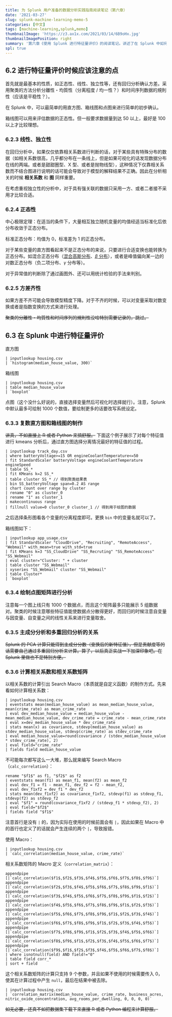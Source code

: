 ```yaml
---
title: 为 Splunk 用户准备的数据分析实践指南阅读笔记（第六章）
date: '2021-03-27'
slug: splunk-machine-learning-memo-5
categories: [中文]
tags: [machine-learning,splunk,memo]
thumbnailImage: 'https://z3.ax1x.com/2021/03/14/6B9oHx.jpg'
thumbnailImagePosition: right
summary: '第六章《使用 Splunk 进行特征量评价》的阅读笔记。讲述了在 Splunk 中如何使用各种分析可视化的图、Macro 或者命令计算评估数值来对特征量进行评估。'
spl: true
---
```


## 6.2 进行特征量评价时候应该注意的点

首先就是最基本的性质，如正态性、线性、独立性等，还有回归分析确认方差。采用聚类的方法分析分離性・均質性（分离程度 / 均一性？）和时间序列数据的規則性（应该是平稳性？）。

在 Splunk 中，可以最简单的用直方图、箱线图和点图来进行简单的初步确认。

箱线图可以用来评估数据的正态性。但一般要求数据量到达 50 以上，最好是 100 以上才比较理想。

### 6.2.3 线性、独立性

在回归分析中，如果仅仅依靠相关系数进行判断的话，对于某些具有特殊分布的数据（如相关系数很高，几乎都分布在一条线上，但是如果可视化的话发现数据分布在线的两端。或者是甜甜圈型、X 型、或者是抛物线型），这种情况下仅靠相关系数而不结合图进行说明的话可能会导致对于模型的解释结果不正确。因此在分析相关的时候 **相关系数** 和 **图** 同样重要。

在考虑重视独立性的分析中，对于具有强关联的数据只采用一方、或者二者接不采用才比较合适。

### 6.2.4 正态性

中心极限定理：在适当的条件下，大量相互独立随机变量的均值经适当标准化后依分布收敛于正态分布。

标准正态分布：均值为 0，标准差为 1 的正态分布。

对于某些变量的直方图看起来不是正态分布的来说，只要进行合适变换也能转换为正态分布。如混合正态分布（[混合高斯分布](https://zhuanlan.zhihu.com/p/45793456)、[$\beta$ 分布](https://www.zhihu.com/question/30269898)），或者是峰值偏向某一边的对数正态分布（负二项分布、$\gamma$ 分布等）。

对于异常值的判断除了通过画图外、还可以用统计检验的手法来判别。

### 6.2.5 方差齐性

如果方差不齐可能会导致模型精度下降。对于不齐的时候，可以对变量采取对数变换或者是指数变换的方式来进行处理。

~~聚类的分離性・均質性和时间序列的規則性没啥特别需要记录的，跳过。~~

## 6.3 在 Splunk 中进行特征量评价

直方图

```spl
| inputlookup housing.csv
| `histogram(median_house_value, 300)`
```

箱线图

```spl
| inputlookup housing.csv
| table median_house_value
| `boxplot`
```

点图（这个没什么好说的，直接选择变量然后可视化时选择就行）。注意，Splunk 中默认最多可绘制 1000 个数值，要绘制更多的话要改写系统设定。

### 6.3.3 复数直方图和箱线图的制作

~~讲真，不如直接上 R 或者 Python 来搞舒服。~~
下面这个例子展示了对每个特征值进行 kmeans 分析后，通过直方图选择分离情况最好的特征值的过程。

```spl
| inputlookup track_day.csv
| where batteryVoltage>=15 OR engineCoolantTemperature<=50
| fit StandardScaler batteryVoltage engineCoolantTemperature engineSpeed
| table SS_*
| fit KMeans k=2 SS_*
| table cluster SS_* // 得到聚类结果表
| bin SS_batteryVoltage span=0.2 AS range
| chart count over range by cluster
| rename "0" as cluster_0
| rename "1" as cluster_1
| makecontinuous range
| fillnull value=0 cluster_0 cluster_1 // 得到用于绘图的数据
```

之后选择条形图看各个变量的分离程度即可。更换 `bin` 中的变量名就可以了。

箱线图如下：

```spl
| inputlookup app_usage.csv
| fit StandardScaler "CloudDrive", "Recruiting", "RemoteAccess", "Webmail" with_mean=true with_std=true
| fit KMeans k=3 "SS_CloudDrive" "SS_Recruting" "SS_RemoteAccess" "SS_Webmail"
| eval cluster="Cluster: " + cluster
| table cluster "SS_Webmail"
| xyseries "SS_Webmail" cluster "SS_Webmail"
| table Cluster*
| `boxplot`
```

### 6.3.4 绘制点图矩阵进行分析

注意每一个图上线只有 1000 个数据点，而且这个矩阵最多只能展示 5 组数据对。聚类的时候注意哪些特征值能使数据点分散得更好，而回归的时候注意自变量与因变量、自变量之间的线性关系来进行变量取舍。

### 6.3.5 主成分分析和多重回归分析的关系

~~Splunk 的 PCA 计算只能得到主成分分数（变换后的新特征值），但是贡献度等的话需要自己通过多重回归分析来计算。算了，以后真正实战一下加深印象吧。在 Splunk 里做也不是特别方便。~~

### 6.3.6 计算相关系数和相关系数矩阵

以相关系数的计算引出 Search Macro（本质就是自定义函数）的制作方式。先来看如何计算相关系数：

```spl
| inputlookup housing.csv
| eventstats mean(median_house_value) as mean_median_house_value, mean(crime_rate) as mean_crime_rate
| eval dev_median_house_value = median_house_value - mean_median_house_value, dev_crime_rate = crime_rate - mean_crime_rate
| eval x=dev_median_house_value * dev_crime_rate
| stats mean(x) as covariance, stdevp(median_house_value) as stdev_median_house_value, stdevp(crime_rate) as stdev_crime_rate
| eval median_house_value=round(covariance / (stdev_median_house_value * stdev_crime_rate), 2)
| eval field="crime_rate"
| fields field median_house_value
```

不可能每次都写这么一大堆，那么就来编写 Search Macro（`calc_correlation`）：

```spl
rename "$f1$" as f1, "$f2$" as f2
| eventstats mean(f1) as mean_f1, mean(f2) as mean_f2
| eval dev_f1 = f1 - mean_f1, dev_f2 = f2 - mean_f2,
| eval dev_f1xf2 = dev_f1 * dev_f2
| stats mean(dev_f1xf2) as covariance_f1xf2, stdevp(f1) as stdevp_f1, stdevp(f2) as stdevp_f2
| eval "$f1" = round(covariance_f1xf2 / (stdevp_f1 * stdevp_f2), 2)
| eval field="$f2$"
| fields field "$f1$"
```

注意首行是没有 `|` 的，因为实际在使用的时候前面会有 `|`，因此如果在 Macro 中的首行也定义了的话就会产生连续的两个 `|`，导致报错。

使用 Macro：

```spl
| inputlookup housing.csv
| `calc_correlation(median_house_value, crime_rate)`
```

相关系数矩阵的 Macro 定义（`correlation_matrix`）：

```spl
appendpipe [|`calc_correlation($f1$,$f2$,$f3$,$f4$,$f5$,$f6$,$f7$,$f8$,$f9$)`]
appendpipe [|`calc_correlation($f2$,$f3$,$f4$,$f5$,$f6$,$f7$,$f8$,$f9$,$f1$)`]
appendpipe [|`calc_correlation($f3$,$f4$,$f5$,$f6$,$f7$,$f8$,$f9$,$f1$,$f2$)`]
appendpipe [|`calc_correlation($f4$,$f5$,$f6$,$f7$,$f8$,$f9$,$f1$,$f2$,$f3$)`]
appendpipe [|`calc_correlation($f5$,$f6$,$f7$,$f8$,$f9$,$f1$,$f2$,$f3$,$f4$)`]
appendpipe [|`calc_correlation($f6$,$f7$,$f8$,$f9$,$f1$,$f2$,$f3$,$f4$,$f5$)`]
appendpipe [|`calc_correlation($f7$,$f8$,$f9$,$f1$,$f2$,$f3$,$f4$,$f5$,$f6$)`]
appendpipe [|`calc_correlation($f8$,$f9$,$f1$,$f2$,$f3$,$f4$,$f5$,$f6$,$f7$)`]
appendpipe [|`calc_correlation($f9$,$f1$,$f2$,$f3$,$f4$,$f5$,$f6$,$f7$,$f8$)`]
| where isnotnull(field) AND field!="0"
| table field corr_*
| sort + field
```

这个相关系数矩阵的计算只支持 9 个参数，并且如果不使用的时候需要传入 0，使其在计算过程中产生 `null`，最后在结果中被去除。

```spl
| inputlookup housing.csv
| `correlation_matrix(median_house_value, crime_rate, business_acres, nitric_oxide_concentration, avg_rooms_per_dwelling, 0, 0, 0, 0)`
```

~~如无必要，还真不如把数据集下载下来直接 R 或者 Python 编程来计算舒服。~~